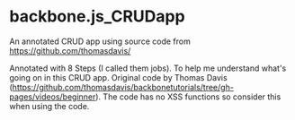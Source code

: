 backbone.js_CRUDapp
===================

An annotated CRUD app using source code from https://github.com/thomasdavis/

Annotated with 8 Steps (I called them jobs). To help me understand what's going on in this CRUD app.
Original code by Thomas Davis (https://github.com/thomasdavis/backbonetutorials/tree/gh-pages/videos/beginner).
The code has no XSS functions so consider this when using the code.
